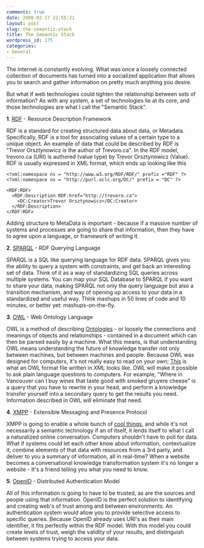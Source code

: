 ```yaml
---
comments: true
date: 2008-02-17 22:55:21
layout: post
slug: the-semantic-stack
title: The Semantic Stack
wordpress_id: 175
categories:
- General
---
```


The internet is constantly evolving. What was once a loosely connected collection of documents has turned into a socialized application that allows you to search and gather information on pretty much anything you desire.

But what if web technologies could tighten the relationship between sets of information? As with any system, a set of technologies lie at its core, and those technologies are what I call the "Semantic Stack".

**1**.  [RDF](http://en.wikipedia.org/wiki/Resource_Description_Framework) - Resource Description Framework

RDF is a standard for creating structured data about data, or Metadata. Specifically, RDF is a tool for associating values of a certain type to a unique object. An example of data that could be described by RDF is "Trevor Orsztynowicz is the author of Trevoro.ca". In the RDF model, trevoro.ca (URI) is authored (value type) by Trevor Orsztynowicz (Value). RDF is usually expressed in XML format, which ends up looking like this

    
    <?xml:namespace ns = "http://www.w3.org/RDF/RDF/" prefix ="RDF" ?>
    <?xml:namespace ns = "http://purl.oclc.org/DC/" prefix = "DC" ?> 
    
    <RDF:RDF>
      <RDF:Description RDF:href="http://trevoro.ca">
        <DC:Creator>Trevor Orsztynowicz</DC:Creator>
      </RDF:Description>
    </RDF:RDF>


Adding structure to MetaData is important - because if a massive number of systems and processes are going to share that information, then they have to agree upon a language, or framework of writing it.

**2**. [SPARQL](http://en.wikipedia.org/wiki/SPARQL) - RDF Querying Language

SPARQL is a SQL like querying language for RDF data. SPARQL gives you the ability to query a system with constraints, and get back an interesting set of data. Think of it as a way of standardizing SQL queries across multiple systems.  You can map your SQL Database to SPARQL if you want to share your data, making SPARQL not only the query language but also a transition mechanism, and way of opening up access to your data in a standardized and useful way. Think mashups in 50 lines of code and 10 minutes, or better yet: mashups-on-the-fly.

**3**. [OWL](http://en.wikipedia.org/wiki/Web_Ontology_Language) - Web Ontology Language

OWL is a method of describing [Ontologies](http://tomgruber.org/writing/ontology-definition-2007.htm) - or loosely the connections and meanings of objects and relationships - contained in a document which can then be parsed easily by a machine. What this means, is that understanding OWL means understanding the future of knowledge transfer not only between machines, but between machines and people. Because OWL was designed for computers, it's not really easy to read on your own; [This](http://www.cs.man.ac.uk/~horrocks/ISWC2003/Tutorial/people+pets.abs) is what an OWL format file written in XML looks like. OWL will make it possible to ask plain language questions to computers. For example, "Where in Vancouver can I buy wines that taste good with smoked gruyere cheese" is a query that you have to rewrite in your head, and perform a knowledge transfer yourself into a secondary query to get the results you need. Information described in OWL will eliminate that need.

**4**. [XMPP](http://www.xmpp.org/about/) - Extensible Messaging and Presence Protocol

XMPP is going to enable a whole bunch of [cool things](http://trevoro.ca/blog/2008/02/04/pull-to-push-rss-to-xmpp/), and while it's not necessarily a semantic technology if an of itself, it lends itself to what I call a naturalized online conversation. Computers shouldn't have to poll for data. What if systems could let each other know about information, contextualize it, combine elements of that data with resources from a 3rd party, and deliver to you a summary of information, all in real-time? When a website becomes a conversational knowledge transformation system it's no longer a website - It's a friend telling you what you need to know.

**5**. [OpenID](http://openid.net/what/) - Distributed Authentication Model

All of this information is going to have to be trusted, as are the sources and people using that information. OpenID is the perfect solution to identifying and creating web's of trust among and between environments. An authentication system would allow you to provide selective access to specific queries. Because OpenID already uses URI's as their main identifier, it fits perfectly within the RDF model. With this model you could create levels of trust, weigh the validity of your results, and distinguish between systems trying to access your data.
